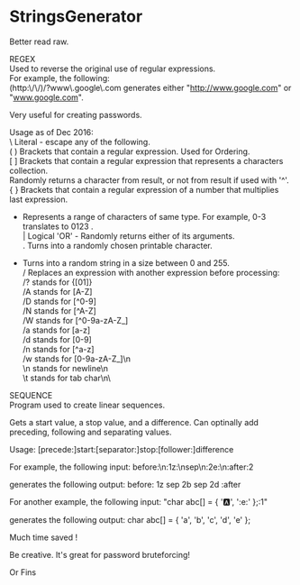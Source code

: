 # StringsGenerator

Better read raw.

REGEX  
Used to reverse the original use of regular expressions.  
For example, the following:  
(http:\\/\\/)/?www\\.google\\.com
generates either "http://www.google.com" or "www.google.com".  
  
Very useful for creating passwords.
  
Usage as of Dec 2016:  
 \  Literal - escape any of the following.  
( ) Brackets that contain a regular expression. Used for Ordering.  
[ ] Brackets that contain a regular expression that represents a characters collection.  
    Randomly returns a character from result, or not from result if used with '^'.  
{ } Brackets that contain a regular expression of a number that multiplies last expression.  
 -  Represents a range of characters of same type. For example, 0-3 translates to 0123 .  
 |  Logical 'OR' - Randomly returns either of its arguments.  
 .  Turns into a randomly chosen printable character.  
 *  Turns into a random string in a size between 0 and 255.  
 /  Replaces an expression with another expression before processing:  
    /? stands for {[01]}  
    /A stands for [A-Z]  
    /D stands for [^0-9]  
    /N stands for [^A-Z]  
    /W stands for [^0-9a-zA-Z_]  
    /a stands for [a-z]  
    /d stands for [0-9]  
    /n stands for [^a-z]  
    /w stands for [0-9a-zA-Z_]\n\
\\n stands for newline\n\
\\t stands for tab char\n\ 
  
  
SEQUENCE  
Program used to create linear sequences.

Gets a start value, a stop value, and a difference.
Can optinally add preceding, following and separating values.

Usage:
[precede:]start:[separator:]stop:[follower:]difference

For example, the following input:
before\:\n:1z:\nsep\n:2e:\n\:after:2

generates the following output:
before:
1z
sep
2b
sep
2d
:after

For another example, the following input:
"char abc[] = { ':a:', ':e:' };:1"

generates the following output:
char abc[] = { 'a', 'b', 'c', 'd', 'e' };

Much time saved !

Be creative. It's great for password bruteforcing!
  
Or Fins
